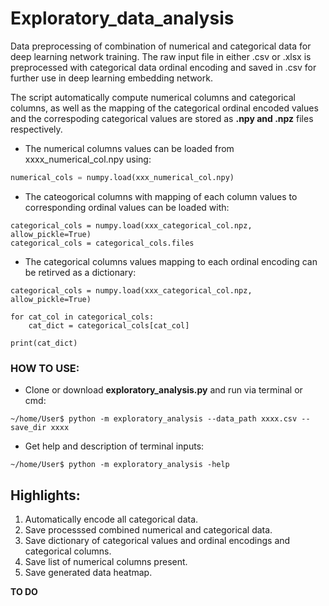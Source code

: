 # Exploratory_data_analysis

Data preprocessing of combination of numerical and categorical data for deep learning network training.
The raw input file in either .csv or .xlsx is preprocessed with categorical data ordinal encoding and saved in .csv for further use in deep learning embedding network.

The script automatically compute numerical columns and categorical columns, as well as the mapping of the categorical ordinal
encoded values and the correspoding categorical values are stored as **.npy and .npz** files respectively.

* The numerical columns values can be loaded from xxxx_numerical_col.npy using:
```python
numerical_cols = numpy.load(xxx_numerical_col.npy)
```
* The cateogorical columns with mapping of each column values to corresponding ordinal values can be loaded with:
```
categorical_cols = numpy.load(xxx_categorical_col.npz, allow_pickle=True)
categorical_cols = categorical_cols.files
```

* The categorical columns values mapping to each ordinal encoding can be retirved as a dictionary:
```
categorical_cols = numpy.load(xxx_categorical_col.npz, allow_pickle=True)

for cat_col in categorical_cols:
    cat_dict = categorical_cols[cat_col]

print(cat_dict)
```
### HOW TO USE:
* Clone or download **exploratory_analysis.py** and run via terminal or cmd:

```
~/home/User$ python -m exploratory_analysis --data_path xxxx.csv --save_dir xxxx
```
* Get help and description of terminal inputs:
```
~/home/User$ python -m exploratory_analysis -help
```


## Highlights:
1. Automatically encode all categorical data.
2. Save processsed combined numerical and categorical data.
3. Save dictionary of categorical values and ordinal encodings and categorical columns.
4. Save list of numerical columns present.
5. Save generated data heatmap.



**TO DO**

